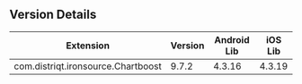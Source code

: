 ## Version Details

| Extension | Version | Android Lib | iOS Lib |
| --- | --- | --- | --- |
| com.distriqt.ironsource.Chartboost | 9.7.2 | 4.3.16 | 4.3.19 |
